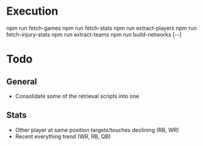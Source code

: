 # Execution

npm run fetch-games
npm run fetch-stats
npm run extract-players
npm run fetch-injury-stats
npm run extract-teams
npm run build-networks [--]

# Todo

## General

* Consolidate some of the retrieval scripts into one

## Stats

* Other player at same position targets/touches declining (RB, WR)
* Recent everything trend (WR, RB, QB)